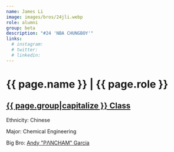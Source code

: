 ```yaml
---
name: James Li
image: images/bros/24jli.webp
role: alumni
group: beta
description: "#24 'NBA CHUNGBOY'"
links:
  # instagram: 
  # twitter: 
  # linkedin: 
---
```


# {{ page.name }} | {{ page.role }} 
    
## [{{ page.group|capitalize }} Class](/brothers/{{page.group}}s)
    
Ethnicity: Chinese

Major: Chemical Engineering

Big Bro: [Andy "PΛNCHAM" Garcia](18agarcia)


